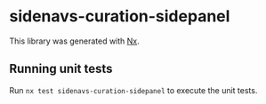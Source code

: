 # sidenavs-curation-sidepanel

This library was generated with [Nx](https://nx.dev).

## Running unit tests

Run `nx test sidenavs-curation-sidepanel` to execute the unit tests.
